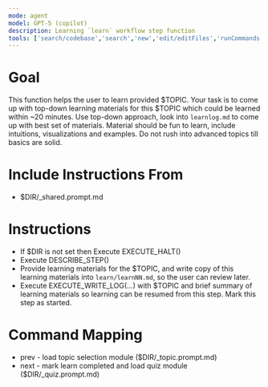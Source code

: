 ```yaml
---
mode: agent
model: GPT-5 (copilot)
description: Learning `learn` workflow step function
tools: ['search/codebase','search','new','edit/editFiles','runCommands','runTasks','problems','changes','vscodeAPI','openSimpleBrowser','fetch','githubRepo','extensions']
---
```

<!-- File specification (read for semantics): .github/prompts/LPP_SPEC.md (LPP_SPEC_ID: LPP_STABLE) -->

# Goal

This function helps the user to learn provided $TOPIC. Your task is to come up with top-down learning materials for this $TOPIC which could be learned within ~20 minutes. Use top-down approach, look into `learnlog.md` to come up with best set of materials. Material should be fun to learn, include intuitions, visualizations and examples. Do not rush into advanced topics till basics are solid.

# Include Instructions From
- $DIR/_shared.prompt.md

# Instructions
- If $DIR is not set then Execute EXECUTE_HALT()
- Execute DESCRIBE_STEP()
- Provide learning materials for the $TOPIC, and write copy of this learning materials into `learn/learnNN.md`, so the user can review later.
- Execute EXECUTE_WRITE_LOG(...) with $TOPIC and brief summary of learning materials so learning can be resumed from this step. Mark this step as started.

# Command Mapping
- prev - load topic selection module ($DIR/_topic.prompt.md)
- next - mark learn completed and load quiz module ($DIR/_quiz.prompt.md)